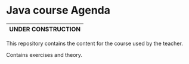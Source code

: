 # Java course Agenda
| UNDER CONSTRUCTION |
| --- |


This repository contains the content for the course used by the teacher.

Contains exercises and theory.
